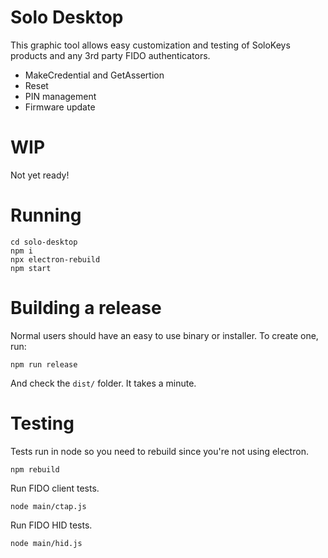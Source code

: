# Solo Desktop

This graphic tool allows easy customization and testing of SoloKeys products and any 3rd party FIDO authenticators.

* MakeCredential and GetAssertion
* Reset
* PIN management
* Firmware update

# WIP

Not yet ready!

# Running

```
cd solo-desktop
npm i
npx electron-rebuild
npm start
```

# Building a release

Normal users should have an easy to use binary or installer.
To create one, run:

```
npm run release
```

And check the `dist/` folder.  It takes a minute.

# Testing

Tests run in node so you need to rebuild since you're not using electron.

```
npm rebuild
```

Run FIDO client tests.  

```
node main/ctap.js
```


Run FIDO HID tests.  

```
node main/hid.js
```

